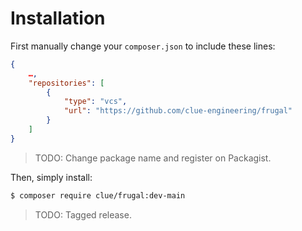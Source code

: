 # Installation

First manually change your `composer.json` to include these lines:

```json
{
    …,
    "repositories": [
        {
            "type": "vcs",
            "url": "https://github.com/clue-engineering/frugal"
        }
    ]
}
```

> TODO: Change package name and register on Packagist.

Then, simply install:

```bash
$ composer require clue/frugal:dev-main
```

> TODO: Tagged release.
